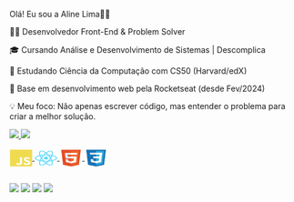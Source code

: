 Olá! Eu sou a Aline Lima👩🏽

👨‍💻 Desenvolvedor Front-End & Problem Solver

🎓 Cursando Análise e Desenvolvimento de Sistemas | Descomplica

🧠 Estudando Ciência da Computação com CS50 (Harvard/edX)

🚀 Base em desenvolvimento web pela Rocketseat (desde Fev/2024)

💡 Meu foco: Não apenas escrever código, mas entender o problema para criar a melhor solução.
 <div>
  <a href="https://github.com/Aline12Lima">
  <img height="180em" src="https://github-readme-stats.vercel.app/api?username=aline12lima&show_icons=false&theme=cobalt&include_all_commits=true&count_private=true"/>
  <img height="180em" src="https://github-readme-stats.vercel.app/api/top-langs/?username=aline12lima&layout=compact&langs_count=16&theme=cobalt"/>
</div>
<div style="display: inline_block"><br>
  <img align="center" alt="Aline-Js" height="30" width="40" src="https://raw.githubusercontent.com/devicons/devicon/master/icons/javascript/javascript-plain.svg">
  <img align="center" alt="Aline-React" height="30" width="40" src="https://raw.githubusercontent.com/devicons/devicon/master/icons/react/react-original.svg">
  <img align="center" alt="Aline-HTML" height="30" width="40" src="https://raw.githubusercontent.com/devicons/devicon/master/icons/html5/html5-original.svg">
  <img align="center" alt="Aline-CSS" height="30" width="40" src="https://raw.githubusercontent.com/devicons/devicon/master/icons/css3/css3-original.svg"> 
</div>

  ##

  <div>
     <a href="https://www.youtube.com/@alinelima8651" target="_blank"><img src="https://img.shields.io/badge/YouTube-FF0000?style=for-the-badge&logo=youtube&logoColor=white" target="_blank"></a>
  <a href="https://www.instagram.com/aline_limass/" target="_blank"><img src="https://img.shields.io/badge/-Instagram-%23E4405F?style=for-the-badge&logo=instagram&logoColor=white" target="_blank"></a>
 <a href="https://discord.gg/alinelima0803" target="_blank"><img src="https://img.shields.io/badge/Discord-7289DA?style=for-the-badge&logo=discord&logoColor=white" target="_blank"></a>
  <a href="https://www.linkedin.com/in/aline-lima-397a84202/" target="_blank"><img src="https://img.shields.io/badge/-LinkedIn-%230077B5?style=for-the-badge&logo=linkedin&logoColor=white" target="_blank"></a> 
  </div>
  
